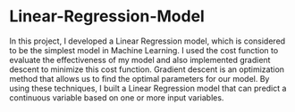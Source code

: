 # Linear-Regression-Model

In this project, I developed a Linear Regression model, which is considered to be the simplest model in Machine Learning. I used the cost function to evaluate the effectiveness of my model and also implemented gradient descent to minimize this cost function. Gradient descent is an optimization method that allows us to find the optimal parameters for our model. By using these techniques, I built a Linear Regression model that can predict a continuous variable based on one or more input variables.
